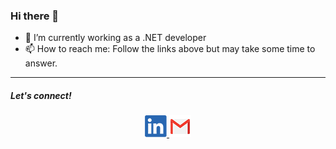 ### Hi there 👋

- 🔭 I’m currently working as a .NET developer
- 📫 How to reach me: Follow the links above but may take some time to answer.

<hr>
<p>
  <h5>Let's connect!</h5>  
  
  <div align="center">
    <a href="https://www.linkedin.com/in/marcodisilva/" alt="Linkedin">
      <img src="https://github.com/MarcoDSilva/MarcoDSilva/blob/master/img/IN.png" />
    </a>
    <a href="mailto:marcodisilva@gmail.com" alt="contact me">
      <img src="https://github.com/MarcoDSilva/MarcoDSilva/blob/master/img/mail.png" />
    </a>
  </div>
 </p>

<!--
**MarcoDSilva/MarcoDSilva** is a ✨ _special_ ✨ repository because its `README.md` (this file) appears on your GitHub profile.

Here are some ideas to get you started:

- 🔭 I’m currently working on ...
- 🌱 I’m currently learning ...
- 👯 I’m looking to collaborate on ...
- 🤔 I’m looking for help with ...
- 👯 I’m looking to collaborate on open source projects. 
- 💬 Ask me about ...
- 📫 How to reach me: ...
- 😄 Pronouns: ...
- ⚡ Fun fact: ...
- 🌱 I’m currently learning React.
-->
